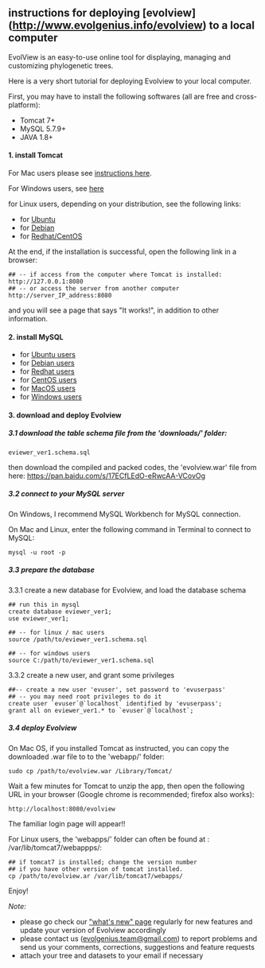 ## instructions for deploying [evolview] (http://www.evolgenius.info/evolview) to a local computer

EvolView is an easy-to-use online tool for displaying, managing and customizing phylogenetic trees.

Here is a very short tutorial for deploying Evolview to your local computer.

First, you may have to install the following softwares (all are free and cross-platform):
 * Tomcat 7+
 * MySQL 5.7.9+
 * JAVA 1.8+

#### 1. install Tomcat


For Mac users please see [instructions here](https://wolfpaulus.com/journal/mac/tomcat8/).

For Windows users, see [here](https://www.mulesoft.com/tcat/tomcat-windows)

for Linux users, depending on your distribution, see the following links:
* for [Ubuntu](https://www.digitalocean.com/community/tutorials/how-to-install-apache-tomcat-7-on-ubuntu-14-04-via-apt-get)
* for [Debian](https://www.digitalocean.com/community/tutorials/how-to-install-and-configure-apache-tomcat-on-a-debian-server)
* for [Redhat/CentOS](https://www.digitalocean.com/community/tutorials/how-to-install-apache-tomcat-7-on-centos-7-via-yum)

At the end, if the installation is successful, open the following link in a browser:
```
## -- if access from the computer where Tomcat is installed:
http://127.0.0.1:8080
## -- or access the server from another computer
http://server_IP_address:8080
```

and you will see a page that says "It works!", in addition to other information.

#### 2. install MySQL
* for [Ubuntu users](https://help.ubuntu.com/lts/serverguide/mysql.html)
* for [Debian users](http://www.cyberciti.biz/faq/howto-debian-mysql-install-apt-get-commands/)
* for [Redhat users](http://www.cyberciti.biz/faq/how-to-install-mysql-under-rhel/)
* for [CentOS users](https://www.linode.com/docs/databases/mysql/how-to-install-mysql-on-centos-6)
* for [MacOS users](http://simonmerrick.co.uk/blog/installing-mysql-on-mac-os-x-el-capitan-10-11)
* for [Windows users](https://dev.mysql.com/tech-resources/articles/mysql-installer-for-windows.html)

#### 3. download and deploy Evolview
##### 3.1 download the table schema file from the 'downloads/' folder:
```
eviewer_ver1.schema.sql
```

then download the compiled and packed codes, 
the 'evolview.war' file from here:
https://pan.baidu.com/s/17ECfLEdO-eRwcAA-VCovOg


##### 3.2 connect to your MySQL server

On Windows, I recommend MySQL Workbench for MySQL connection.

On Mac and Linux, enter the following command in Terminal to connect to MySQL:
```
mysql -u root -p
```

##### 3.3 prepare the database

3.3.1 create a new database for Evolview, and load the database schema
```
## run this in mysql
create database eviewer_ver1;
use eviewer_ver1;

## -- for linux / mac users
source /path/to/eviewer_ver1.schema.sql

## -- for windows users
source C:/path/to/eviewer_ver1.schema.sql

```

3.3.2 create a new user, and grant some privileges
```
##-- create a new user 'evuser', set password to 'evuserpass'
## -- you may need root privileges to do it
create user `evuser`@`localhost` identified by 'evuserpass';
grant all on eviewer_ver1.* to `evuser`@`localhost`;
```

##### 3.4 deploy Evolview

On Mac OS, if you installed Tomcat as instructed, you can copy the downloaded .war file to to the 'webapp/' folder:
```
sudo cp /path/to/evolview.war /Library/Tomcat/
```

Wait a few minutes for Tomcat to unzip the app, then open the following URL in your browser (Google chrome is recommended; firefox also works):
```
http://localhost:8080/evolview
```

The familiar login page will appear!!

For Linux users, the 'webapps/' folder can often be found at : /var/lib/tomcat7/webappps/:
```
## if tomcat7 is installed; change the version number
## if you have other version of tomcat installed.
cp /path/to/evolview.ar /var/lib/tomcat7/webapps/
```

Enjoy!

*Note:*
 * please go check our ["what's new" page](https://github.com/evolgeniusteam/EvolviewDocumentation/blob/master/whatisnew/WhatsNew.md) regularly for new features and update your version of Evolview accordingly
 * please contact us (evolgenius.team@gmail.com) to report problems and send us your comments, corrections, suggestions and feature requests
 * attach your tree and datasets to your email if necessary
